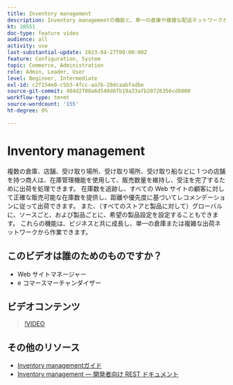 ```yaml
---
title: Inventory management
description: Inventory managementの機能と、単一の倉庫や複雑な配送ネットワークから作業する方法について説明します。
kt: 10551
doc-type: feature video
audience: all
activity: use
last-substantial-update: 2023-04-27T00:00:00Z
feature: Configuration, System
topic: Commerce, Administration
role: Admin, Leader, User
level: Beginner, Intermediate
exl-id: c2f154e0-c5b3-4fcc-aa7b-20dcaabfadbe
source-git-commit: 404d2708a6d540d6fb19a33afb20726356cd8000
workflow-type: tm+mt
source-wordcount: '155'
ht-degree: 0%

---
```


# Inventory management

複数の倉庫、店舗、受け取り場所、受け取り場所、受け取り船などに 1 つの店舗を持つ商人は、在庫管理機能を使用して、販売数量を維持し、受注を完了するために出荷を処理できます。 在庫数を追跡し、すべての Web サイトの顧客に対して正確な販売可能な在庫数を提供し、距離や優先度に基づいてレコメンデーションに従って出荷できます。 また、（すべてのストアと製品に対して）グローバルに、ソースごと、および製品ごとに、希望の製品設定を設定することもできます。 これらの機能は、ビジネスと共に成長し、単一の倉庫または複雑な出荷ネットワークから作業できます。

## このビデオは誰のためのものですか？

- Web サイトマネージャー
- e コマースマーチャンダイザー

## ビデオコンテンツ

>[!VIDEO](https://video.tv.adobe.com/v/343748?quality=12&learn=on)

## その他のリソース

- [Inventory managementガイド](https://experienceleague.adobe.com/docs/commerce-admin/inventory/introduction.html)
- [Inventory management — 開発者向け REST ドキュメント](https://developer.adobe.com/commerce/webapi/rest/inventory/)
